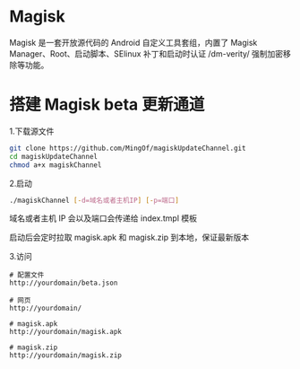 # Magisk

Magisk 是一套开放源代码的 Android 自定义工具套组，内置了 Magisk Manager、Root、启动脚本、SElinux 补丁和启动时认证 /dm-verity/ 强制加密移除等功能。


# 搭建 Magisk beta 更新通道

1.下载源文件

```bash
git clone https://github.com/MingOf/magiskUpdateChannel.git
cd magiskUpdateChannel
chmod a+x magiskChannel
```


2.启动
```bash
./magiskChannel [-d=域名或者主机IP] [-p=端口]
```
域名或者主机 IP 会以及端口会传递给 index.tmpl 模板

启动后会定时拉取 magisk.apk 和 magisk.zip 到本地，保证最新版本

3.访问

```
# 配置文件
http://yourdomain/beta.json

# 网页
http://yourdomain/

# magisk.apk
http://yourdomain/magisk.apk

# magisk.zip
http://yourdomain/magisk.zip
```